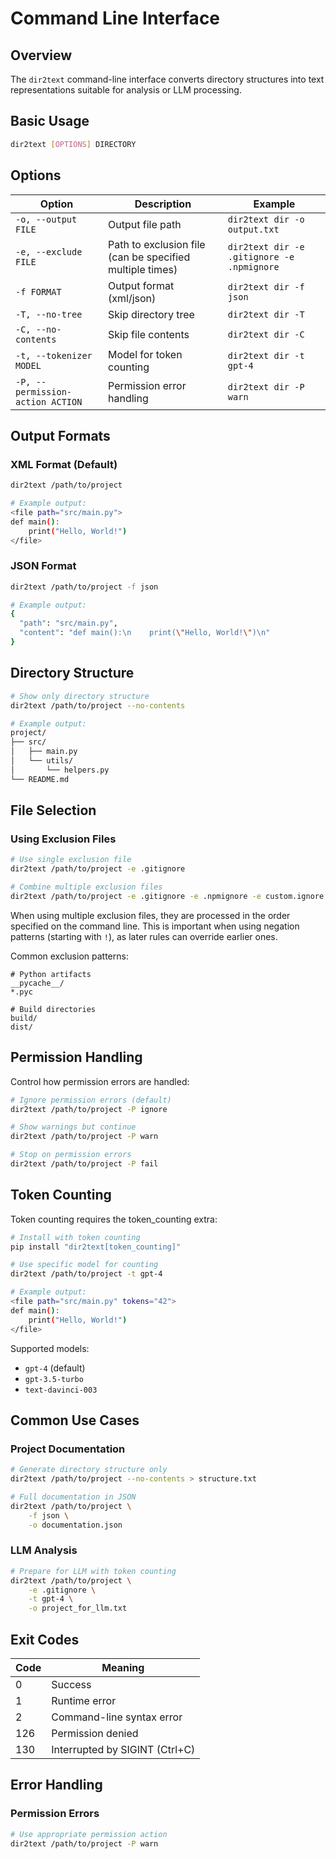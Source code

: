 # Command Line Interface

## Overview

The `dir2text` command-line interface converts directory structures into text representations suitable for analysis or LLM processing.

## Basic Usage

```bash
dir2text [OPTIONS] DIRECTORY
```

## Options

| Option | Description | Example |
|--------|-------------|---------|
| `-o, --output FILE` | Output file path | `dir2text dir -o output.txt` |
| `-e, --exclude FILE` | Path to exclusion file (can be specified multiple times) | `dir2text dir -e .gitignore -e .npmignore` |
| `-f FORMAT` | Output format (xml/json) | `dir2text dir -f json` |
| `-T, --no-tree` | Skip directory tree | `dir2text dir -T` |
| `-C, --no-contents` | Skip file contents | `dir2text dir -C` |
| `-t, --tokenizer MODEL` | Model for token counting | `dir2text dir -t gpt-4` |
| `-P, --permission-action ACTION` | Permission error handling | `dir2text dir -P warn` |

## Output Formats

### XML Format (Default)
```bash
dir2text /path/to/project

# Example output:
<file path="src/main.py">
def main():
    print("Hello, World!")
</file>
```

### JSON Format
```bash
dir2text /path/to/project -f json

# Example output:
{
  "path": "src/main.py",
  "content": "def main():\n    print(\"Hello, World!\")\n"
}
```

## Directory Structure

```bash
# Show only directory structure
dir2text /path/to/project --no-contents

# Example output:
project/
├── src/
│   ├── main.py
│   └── utils/
│       └── helpers.py
└── README.md
```

## File Selection

### Using Exclusion Files
```bash
# Use single exclusion file
dir2text /path/to/project -e .gitignore

# Combine multiple exclusion files
dir2text /path/to/project -e .gitignore -e .npmignore -e custom.ignore
```

When using multiple exclusion files, they are processed in the order specified on the command line. This is important when using negation patterns (starting with `!`), as later rules can override earlier ones.

Common exclusion patterns:
```gitignore
# Python artifacts
__pycache__/
*.pyc

# Build directories
build/
dist/
```

## Permission Handling

Control how permission errors are handled:

```bash
# Ignore permission errors (default)
dir2text /path/to/project -P ignore

# Show warnings but continue
dir2text /path/to/project -P warn

# Stop on permission errors
dir2text /path/to/project -P fail
```

## Token Counting

Token counting requires the token_counting extra:

```bash
# Install with token counting
pip install "dir2text[token_counting]"

# Use specific model for counting
dir2text /path/to/project -t gpt-4

# Example output:
<file path="src/main.py" tokens="42">
def main():
    print("Hello, World!")
</file>
```

Supported models:
- `gpt-4` (default)
- `gpt-3.5-turbo`
- `text-davinci-003`

## Common Use Cases

### Project Documentation
```bash
# Generate directory structure only
dir2text /path/to/project --no-contents > structure.txt

# Full documentation in JSON
dir2text /path/to/project \
    -f json \
    -o documentation.json
```

### LLM Analysis
```bash
# Prepare for LLM with token counting
dir2text /path/to/project \
    -e .gitignore \
    -t gpt-4 \
    -o project_for_llm.txt
```

## Exit Codes

| Code | Meaning |
|------|---------|
| 0 | Success |
| 1 | Runtime error |
| 2 | Command-line syntax error |
| 126 | Permission denied |
| 130 | Interrupted by SIGINT (Ctrl+C) |

## Error Handling

### Permission Errors
```bash
# Use appropriate permission action
dir2text /path/to/project -P warn
```